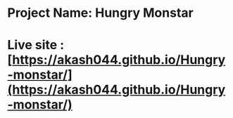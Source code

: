 # Project Name: Hungry Monstar
# Live site : [https://akash044.github.io/Hungry-monstar/](https://akash044.github.io/Hungry-monstar/)
